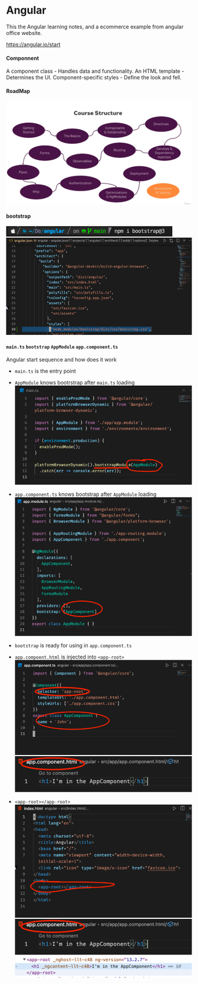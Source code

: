 # Angular

This the Angular learning notes, and a ecommerce example from angular office website.

https://angular.io/start

#### Componnent

A component class - Handles data and functionality.
An HTML template - Determines the UI.
Component-specific styles - Define the look and fell.


#### RoadMap
![](./images/road-map.png)

#### bootstrap
![](./images/npm-bootstrap.png)
![](./images/angular-json-bootrap.png)



#### `main.ts` `bootstrap` `AppModule` `app.component.ts`
Angular start sequence and how does it work
* `main.ts` is the entry point 

* `AppModule` knows bootrstrap after `main.ts` loading
![](./images/main.ts.png)

* `app.component.ts` knows bootstrap after `AppModule` loading
![](./images/app.module.ts.png)

* `bootstrap` is ready for using in `app.component.ts`

* `app.compoent.html` is injected into `<app-root>`
![](./images/app.component.ts.png)
![](./images/app.component.html.png)

* `<app-root></app-root>`
![](./images/app-root.png)
![](./images/app.component.html.png)
![](./images/browser.png)

